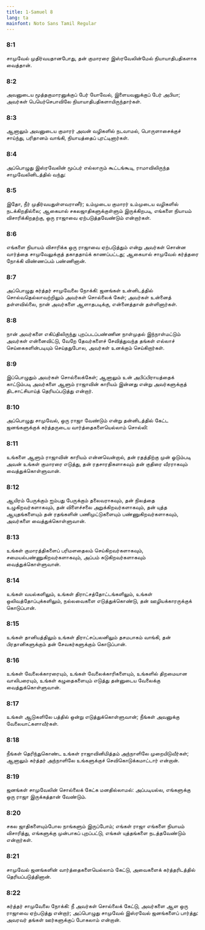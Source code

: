 ```yaml
---
title: 1-Samuel 8
lang: ta
mainfont: Noto Sans Tamil Regular
---
```


###  8:1

சாமுவேல் முதிர்வயதானபோது, தன் குமாரரை இஸ்ரவேலின்மேல் நியாயாதிபதிகளாக வைத்தான்.

###  8:2

அவனுடைய மூத்தகுமாரனுக்குப் பேர் யோவேல், இளையவனுக்குப் பேர் அபியா; அவர்கள் பெயெர்செபாவிலே நியாயாதிபதிகளாயிருந்தார்கள்.

###  8:3

ஆனாலும் அவனுடைய குமாரர் அவன் வழிகளில் நடவாமல், பொருளாசைக்குச் சாய்ந்து, பரிதானம் வாங்கி, நியாயத்தைப் புரட்டினார்கள்.

###  8:4

அப்பொழுது இஸ்ரவேலின் மூப்பர் எல்லாரும் கூட்டங்கூடி, ராமாவிலிருந்த சாமுவேலினிடத்தில் வந்து:

###  8:5

இதோ, நீர் முதிர்வயதுள்ளவரானீர்; உம்முடைய குமாரர் உம்முடைய வழிகளில் நடக்கிறதில்லை; ஆகையால் சகலஜாதிகளுக்குள்ளும் இருக்கிறபடி, எங்களை நியாயம் விசாரிக்கிறதற்கு, ஒரு ராஜாவை ஏற்படுத்தவேண்டும் என்றார்கள்.

###  8:6

எங்களை நியாயம் விசாரிக்க ஒரு ராஜாவை ஏற்படுத்தும் என்று அவர்கள் சொன்ன வார்த்தை சாமுவேலுக்குத் தகாததாய்க் காணப்பட்டது; ஆகையால் சாமுவேல் கர்த்தரை நோக்கி விண்ணப்பம் பண்ணினான்.

###  8:7

அப்பொழுது கர்த்தர் சாமுவேலை நோக்கி: ஜனங்கள் உன்னிடத்தில் சொல்வதெல்லாவற்றிலும் அவர்கள் சொல்லைக் கேள்; அவர்கள் உன்னைத் தள்ளவில்லை, நான் அவர்களை ஆளாதபடிக்கு, என்னைத்தான் தள்ளினார்கள்.

###  8:8

நான் அவர்களை எகிப்திலிருந்து புறப்படப்பண்ணின நாள்முதல் இந்நாள்மட்டும் அவர்கள் என்னைவிட்டு, வேறே தேவர்களைச் சேவித்துவந்த தங்கள் எல்லாச் செய்கைகளின்படியும் செய்ததுபோல, அவர்கள் உனக்கும் செய்கிறார்கள்.

###  8:9

இப்பொழுதும் அவர்கள் சொல்லைக்கேள்; ஆனாலும் உன் அபிப்பிராயத்தைக் காட்டும்படி அவர்களை ஆளும் ராஜாவின் காரியம் இன்னது என்று அவர்களுக்குத் திடசாட்சியாய்த் தெரியப்படுத்து என்றார்.

###  8:10

அப்பொழுது சாமுவேல், ஒரு ராஜா வேண்டும் என்று தன்னிடத்தில் கேட்ட ஜனங்களுக்குக் கர்த்தருடைய வார்த்தைகளையெல்லாம் சொல்லி:

###  8:11

உங்களை ஆளும் ராஜாவின் காரியம் என்னவென்றால், தன் ரதத்திற்கு முன் ஓடும்படி அவன் உங்கள் குமாரரை எடுத்து, தன் ரதசாரதிகளாகவும் தன் குதிரை வீரராகவும் வைத்துக்கொள்ளுவான்.

###  8:12

ஆயிரம் பேருக்கும் ஐம்பது பேருக்கும் தலைவராகவும், தன் நிலத்தை உழுகிறவர்களாகவும், தன் விளைச்சலை அறுக்கிறவர்களாகவும், தன் யுத்த ஆயுதங்களையும் தன் ரதங்களின் பணிமுட்டுகளையும் பண்ணுகிறவர்களாகவும், அவர்களை வைத்துக்கொள்ளுவான்.

###  8:13

உங்கள் குமாரத்திகளைப் பரிமளதைலம் செய்கிறவர்களாகவும், சமையல்பண்ணுகிறவர்களாகவும், அப்பம் சுடுகிறவர்களாகவும் வைத்துக்கொள்ளுவான்.

###  8:14

உங்கள் வயல்களிலும், உங்கள் திராட்சத்தோட்டங்களிலும், உங்கள் ஒலிவத்தோப்புக்களிலும், நல்லவைகளை எடுத்துக்கொண்டு, தன் ஊழியக்காரருக்குக் கொடுப்பான்.

###  8:15

உங்கள் தானியத்திலும் உங்கள் திராட்சப்பலனிலும் தசமபாகம் வாங்கி, தன் பிரதானிகளுக்கும் தன் சேவகர்களுக்கும் கொடுப்பான்.

###  8:16

உங்கள் வேலைக்காரரையும், உங்கள் வேலைக்காரிகளையும், உங்களில் திறமையான வாலிபரையும், உங்கள் கழுதைகளையும் எடுத்து தன்னுடைய வேலைக்கு வைத்துக்கொள்ளுவான்.

###  8:17

உங்கள் ஆடுகளிலே பத்தில் ஒன்று எடுத்துக்கொள்ளுவான்; நீங்கள் அவனுக்கு வேலையாட்களாவீர்கள்.

###  8:18

நீங்கள் தெரிந்துகொண்ட உங்கள் ராஜாவினிமித்தம் அந்நாளிலே முறையிடுவீர்கள்; ஆனாலும் கர்த்தர் அந்நாளிலே உங்களுக்குச் செவிகொடுக்கமாட்டார் என்றான்.

###  8:19

ஜனங்கள் சாமுவேலின் சொல்லைக் கேட்க மனதில்லாமல்: அப்படியல்ல, எங்களுக்கு ஒரு ராஜா இருக்கத்தான் வேண்டும்.

###  8:20

சகல ஜாதிகளையும்போல நாங்களும் இருப்போம்; எங்கள் ராஜா எங்களை நியாயம் விசாரித்து, எங்களுக்கு முன்பாகப் புறப்பட்டு, எங்கள் யுத்தங்களை நடத்தவேண்டும் என்றார்கள்.

###  8:21

சாமுவேல் ஜனங்களின் வார்த்தைகளையெல்லாம் கேட்டு, அவைகளைக் கர்த்தரிடத்தில் தெரியப்படுத்தினான்.

###  8:22

கர்த்தர் சாமுவேலை நோக்கி: நீ அவர்கள் சொல்லைக் கேட்டு, அவர்களை ஆள ஒரு ராஜாவை ஏற்படுத்து என்றார்; அப்பொழுது சாமுவேல் இஸ்ரவேல் ஜனங்களைப் பார்த்து: அவரவர் தங்கள் ஊர்களுக்குப் போகலாம் என்றான்.

